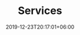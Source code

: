 ---
title         : "Services"
date          : 2019-12-23T20:17:01+06:00
heading       : "What we do"
form_heading  : "TELL US ABOUT YOUR PROJECT"
---
